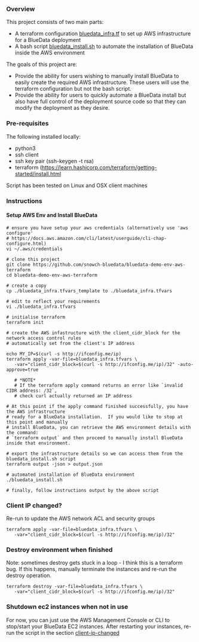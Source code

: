 ### Overview

This project consists of two main parts:

 - A terraform configuration [bluedata_infra.tf](./bluedata_infra.tf) to set up AWS infrastructure for a BlueData deployment
 - A bash script [bluedata_install.sh](./bluedata_install.sh) to automate the installation of BlueData inside the AWS environment

The goals of this project are:

 - Provide the ability for users wishing to manually install BlueData to easily create the required AWS infrastructure.  These users will use the terraform configuration but not the bash script.
 - Provide the ability for users to quickly automate a BlueData install but also have full control of the deployment source code so that they can modify the deployment as they desire.

### Pre-requisites

The following installed locally:

 - python3
 - ssh client
 - ssh key pair (ssh-keygen -t rsa)
 - terraform (https://learn.hashicorp.com/terraform/getting-started/install.html

Script has been tested on Linux and OSX client machines

### Instructions

#### Setup AWS Env and Install BlueData

```
# ensure you have setup your aws credentials (alternatively use 'aws configure' 
# https://docs.aws.amazon.com/cli/latest/userguide/cli-chap-configure.html)
vi ~/.aws/credentials

# clone this project
git clone https://github.com/snowch-bluedata/bluedata-demo-env-aws-terraform
cd bluedata-demo-env-aws-terraform

# create a copy 
cp ./bluedata_infra.tfvars_template to ./bluedata_infra.tfvars

# edit to reflect your requirements
vi ./bluedata_infra.tfvars 

# initialise terraform
terraform init

# create the AWS infastructure with the client_cidr_block for the network access control rules 
# automatically set from the client's IP address

echo MY_IP=$(curl -s http://ifconfig.me/ip)
terraform apply -var-file=bluedata_infra.tfvars \
   -var="client_cidr_block=$(curl -s http://ifconfig.me/ip)/32" -auto-approve=true

   # *NOTE*
   # If the terraform apply command returns an error like `invalid CIDR address: /32`, 
   # check curl actually returned an IP address

# At this point if the apply command finished successfully, you have the AWS infrastructure 
# ready for a BlueData installation.  If you would like to stop at this point and manually 
# install BlueData, you can retrieve the AWS environment details with the command: 
# `terraform output` and then proceed to manually install BlueData inside that environment.

# export the infrastructure details so we can access them from the bluedata_install.sh script
terraform output -json > output.json

# automated installation of BlueData environment
./bluedata_install.sh

# finally, follow instructions output by the above script
```

### Client IP changed?

Re-run to update the AWS network ACL and security groups

```
terraform apply -var-file=bluedata_infra.tfvars \
   -var="client_cidr_block=$(curl -s http://ifconfig.me/ip)/32" 
```

### Destroy environment when finished

Note: sometimes destroy gets stuck in a loop - I think this is a terraform bug.  If this happens, manually terminate the instances and re-run the destroy operation.

```
terraform destroy -var-file=bluedata_infra.tfvars \
   -var="client_cidr_block=$(curl -s http://ifconfig.me/ip)/32" 
```

### Shutdown ec2 instances when not in use

For now, you can just use the AWS Management Console or CLI to stop/start your BlueData EC2 instances.  After restarting your instances, re-run the script in the section [client-ip-changed](#client-ip-changed)



